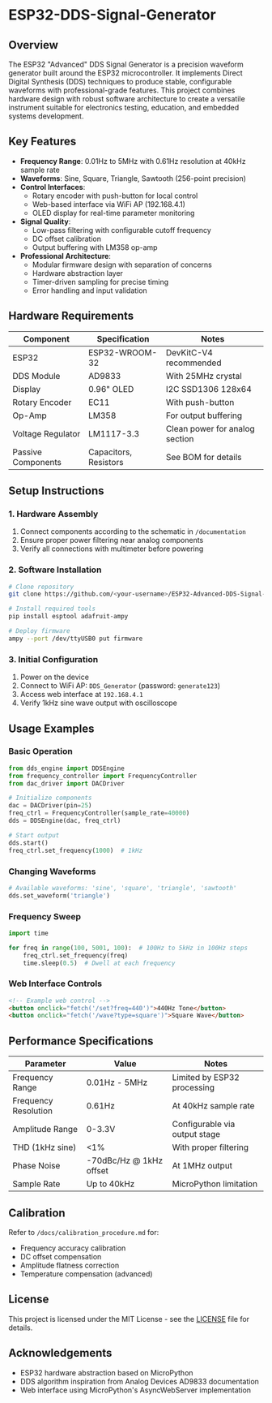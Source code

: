 # ESP32-DDS-Signal-Generator


## Overview
The ESP32 "Advanced" DDS Signal Generator is a precision waveform generator built around the ESP32 microcontroller. It implements Direct Digital Synthesis (DDS) techniques to produce stable, configurable waveforms with professional-grade features. This project combines hardware design with robust software architecture to create a versatile instrument suitable for electronics testing, education, and embedded systems development.

## Key Features
- **Frequency Range**: 0.01Hz to 5MHz with 0.61Hz resolution at 40kHz sample rate
- **Waveforms**: Sine, Square, Triangle, Sawtooth (256-point precision)
- **Control Interfaces**:
  - Rotary encoder with push-button for local control
  - Web-based interface via WiFi AP (192.168.4.1)
  - OLED display for real-time parameter monitoring
- **Signal Quality**:
  - Low-pass filtering with configurable cutoff frequency
  - DC offset calibration
  - Output buffering with LM358 op-amp
- **Professional Architecture**:
  - Modular firmware design with separation of concerns
  - Hardware abstraction layer
  - Timer-driven sampling for precise timing
  - Error handling and input validation

## Hardware Requirements
| Component | Specification | Notes |
|-----------|--------------|-------|
| ESP32 | ESP32-WROOM-32 | DevKitC-V4 recommended |
| DDS Module | AD9833 | With 25MHz crystal |
| Display | 0.96" OLED | I2C SSD1306 128x64 |
| Rotary Encoder | EC11 | With push-button |
| Op-Amp | LM358 | For output buffering |
| Voltage Regulator | LM1117-3.3 | Clean power for analog section |
| Passive Components | Capacitors, Resistors | See BOM for details |

## Setup Instructions

### 1. Hardware Assembly
1. Connect components according to the schematic in `/documentation`
2. Ensure proper power filtering near analog components
3. Verify all connections with multimeter before powering

### 2. Software Installation
```bash
# Clone repository
git clone https://github.com/<your-username>/ESP32-Advanced-DDS-Signal-Generator.git

# Install required tools
pip install esptool adafruit-ampy

# Deploy firmware
ampy --port /dev/ttyUSB0 put firmware
```

### 3. Initial Configuration
1. Power on the device
2. Connect to WiFi AP: `DDS_Generator` (password: `generate123`)
3. Access web interface at `192.168.4.1`
4. Verify 1kHz sine wave output with oscilloscope

## Usage Examples

### Basic Operation
```python
from dds_engine import DDSEngine
from frequency_controller import FrequencyController
from dac_driver import DACDriver

# Initialize components
dac = DACDriver(pin=25)
freq_ctrl = FrequencyController(sample_rate=40000)
dds = DDSEngine(dac, freq_ctrl)

# Start output
dds.start()
freq_ctrl.set_frequency(1000)  # 1kHz
```

### Changing Waveforms
```python
# Available waveforms: 'sine', 'square', 'triangle', 'sawtooth'
dds.set_waveform('triangle')
```

### Frequency Sweep
```python
import time

for freq in range(100, 5001, 100):  # 100Hz to 5kHz in 100Hz steps
    freq_ctrl.set_frequency(freq)
    time.sleep(0.5)  # Dwell at each frequency
```

### Web Interface Controls
```html
<!-- Example web control -->
<button onclick="fetch('/set?freq=440')">440Hz Tone</button>
<button onclick="fetch('/wave?type=square')">Square Wave</button>
```

## Performance Specifications
| Parameter | Value | Notes |
|-----------|-------|-------|
| Frequency Range | 0.01Hz - 5MHz | Limited by ESP32 processing |
| Frequency Resolution | 0.61Hz | At 40kHz sample rate |
| Amplitude Range | 0-3.3V | Configurable via output stage |
| THD (1kHz sine) | <1% | With proper filtering |
| Phase Noise | -70dBc/Hz @ 1kHz offset | At 1MHz output |
| Sample Rate | Up to 40kHz | MicroPython limitation |

## Calibration
Refer to `/docs/calibration_procedure.md` for:
- Frequency accuracy calibration
- DC offset compensation
- Amplitude flatness correction
- Temperature compensation (advanced)

## License
This project is licensed under the MIT License - see the [LICENSE](LICENSE) file for details.

## Acknowledgements
- ESP32 hardware abstraction based on MicroPython
- DDS algorithm inspiration from Analog Devices AD9833 documentation
- Web interface using MicroPython's AsyncWebServer implementation
